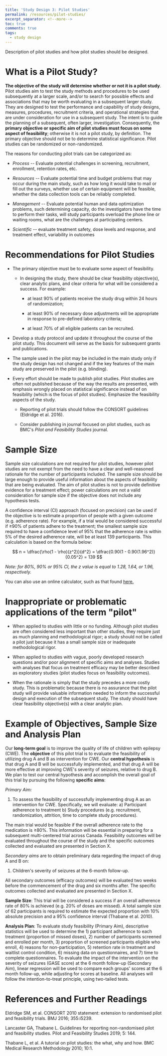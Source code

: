 ```yaml
---
title: 'Study Design 3: Pilot Studies'
permalink: /resources/pilot-studies/
excerpt_separator: <!--more-->
toc: true
comments: true
tags:
  - study design
---
```


Description of pilot studies and how pilot studies should be designed. <!--more-->

# What is a Pilot Study? 

**The objective of the study will determine whether or not it is a pilot study**. Pilot studies aim to test the study methods and procedures to be used subsequently at a larger scale, and/or to search for possible effects and associations that may be worth evaluating in a subsequent larger study. They are designed to test the performance and capability of study designs, measures, procedures, recruitment criteria, and operational strategies that are under consideration for use in a subsequent study. The intent is to guide the planning of a subsequent, often larger, investigation. Consequently, the **primary objective or specific aim of pilot studies must focus on some aspect of feasibility**; otherwise it is not a pilot study, by definition. The primary objective should not be to determine statistical significance. Pilot studies can be randomized or non-randomized.

The reasons for conducting pilot trials can be categorized as:

-   *Process* -- Evaluate potential challenges in screening, recruitment, enrollment, retention rates, etc.

-   *Resources* -- Evaluate potential time and budget problems that may occur during the main study, such as how long it would take to mail or fill out the surveys, whether use of certain equipment will be feasible, whether the data collection tools can be reliably completed.

-   *Management* -- Evaluate potential human and data optimization problems, such determining capacity, do the investigators have the time to perform their tasks, will study participants overload the phone line or waiting rooms, what are the challenges at participating centers.

-   *Scientific* -- evaluate treatment safety, dose levels and response, and treatment effect, variability in outcomes

# Recommendations for Pilot Studies 

-   The primary objective must be to evaluate some aspect of feasibility.

    -   In designing the study, there should be clear feasibility objective(s), clear analytic plans, and clear criteria for what will be considered a success. For example:

        -   at least 90% of patients receive the study drug within 24 hours of randomization;

        -   at least 90% of necessary dose adjustments will be appropriate in response to pre-defined laboratory criteria;

        -   at least 70% of all eligible patients can be recruited.

-   Develop a study protocol and update it throughout the course of the pilot study. This document will serve as the basis for subsequent grants and publications.

-   The sample used in the pilot may be included in the main study only if the study design has not changed and if the key features of the main study are preserved in the pilot (e.g. blinding).

-   Every effort should be made to publish pilot studies. Pilot studies are often not published because of the way the results are presented, with emphasis wrongly placed on statistical significance instead of on feasibility (which is the focus of pilot studies). Emphasize the feasibility aspects of the study.

    -   Reporting of pilot trials should follow the CONSORT guidelines (Eldridge et al. 2016).

    -   Consider publishing in journal focused on pilot studies, such as BMC's *Pilot and Feasibility Studies* journal.

# Sample Size 

Sample size calculations are not required for pilot studies, however pilot studies are not exempt from the need to have a clear and well-reasoned rationale for the number of participants included. The sample size should be large enough to provide useful information about the aspects of feasibility that are being evaluated. The aim of pilot studies is not to provide definitive evidence for a treatment effect; power calculations are not a valid consideration for sample size if the objective does not include any hypothesis tests.

A confidence interval (CI) approach (focused on precision) can be used if the objective is to estimate a proportion of people with a given outcome (e.g. adherence rate). For example, if a trial would be considered successful if $\geq$90% of patients adhere to the treatment; the smallest sample size required to have a confidence level of 95% that the adherence rate is within 5% of the desired adherence rate, will be at least 139 participants. This calculation is based on the formula below:

$$ n = \dfrac{\rho(1 - \rho)(z^2)}{d^2} = \dfrac{0.90(1 - 0.90(1.96^2)}{0.05^2} = 139 $$


*Note: for 80%, 90% or 95% CI, the z value is equal to 1.28, 1.64, or 1.96, respectively.*

You can also use an online calculator, such as that found <a href="http://statulator.com/SampleSize/ss1P.html" target="_blank"> here. </a>

# Inappropriate or problematic applications of the term "pilot" 

-   When applied to studies with little or no funding. Although pilot studies are often considered less important than other studies, they require just as much planning and methodological rigor; a study should not be called a pilot just because it has a small sample size or inadequate methodological rigor.

-   When applied to studies with vague, poorly developed research questions and/or poor alignment of specific aims and analyses. Studies with analyses that focus on treatment efficacy may be better described as exploratory studies (pilot studies focus on feasibility outcomes).

-   When the rationale is simply that the study precedes a more costly study. This is problematic because there is no assurance that the pilot study will provide valuable information needed to inform the successful design and execution of the subsequent study. The study should have clear feasibility objective(s) with a clear analytic plan.

# Example of Objectives, Sample Size and Analysis Plan 

Our **long-term goal** is to improve the quality of life of children with epilepsy (CWE). The **objective** of this pilot trial is to evaluate the feasibility of utilizing drug A and B as intervention for CWE. Our **central hypothesis** is that drug A and B will be successfully implemented, and that drug A will be more effective at improving CWE's severity of seizures, relative to drug B. We plan to test our central hypothesis and accomplish the overall goal of this trial by pursuing the following **specific aims**:

*Primary Aim:*

1.  To assess the feasibility of successfully implementing drug A as an intervention for CWE. Specifically, we will evaluate: a) Participant adherence to treatment b) Study procedures (e.g. recruitment, randomization, attrition, time to complete study procedures).

The main trial would be feasible if the overall adherence rate to the medication is $\geq$80%. This information will be essential in preparing for a subsequent multi-centered trial across Canada. Feasibility outcomes will be evaluated throughout the course of the study and the specific outcomes collected and evaluated are presented in Section X.

*Secondary aims* are to obtain preliminary data regarding the impact of drug A and B on:

1.  Children's severity of seizures at the 6-month follow-up.

All secondary outcomes (efficacy outcomes) will be evaluated two weeks before the commencement of the drug and six months after. The specific outcomes collected and evaluated are presented in Section X.

**Sample Size**: This trial will be considered a success if an overall adherence rate of 80% is achieved (e.g. 20% of doses are missed). A total sample size of 62 participants is required to estimate the expected proportion with 10% absolute precision and a 95% confidence interval (Thabane et al. 2010).

**Analysis Plan**: To evaluate study feasibility (Primary Aim), descriptive statistics will be used to determine the 1) participant adherence to each treatment (proportion of missed doses), 2) number of participants screened and enrolled per month, 3) proportion of screened participants eligible who enroll, 4) reasons for non-participation, 5) retention rate in treatment and waitlist control condition, 6) missing data on questionnaires, and 7) time to complete questionnaires. To evaluate the impact of the intervention on the severity of seizures (GASE score) at the 6 month follow-up (Secondary Aim), linear regression will be used to compare each groups' scores at the 6 month follow-up, while adjusting for scores at baseline. All analyses will follow the intention-to-treat principle, using two-tailed tests.

# References and Further Readings

Eldridge SM, et al. CONSORT 2010 statement: extension to randomised pilot and feasibility trials. BMJ 2016; 355:i5239.

Lancaster GA, Thabane L. Guidelines for reporting non-randomised pilot and feasibility studies. Pilot and Feasibility Studies 2019; 5: 144.

Thabane L, et al. A tutorial on pilot studies: the what, why and how. BMC Medical Research Methodology 2010; 10:1.
